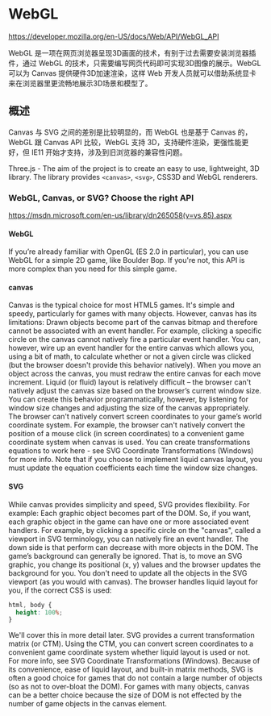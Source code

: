 # WebGL

https://developer.mozilla.org/en-US/docs/Web/API/WebGL_API

WebGL 是一项在网页浏览器呈现3D画面的技术，有别于过去需要安装浏览器插件，通过 WebGL 的技术，只需要编写网页代码即可实现3D图像的展示。WebGL 可以为 Canvas 提供硬件3D加速渲染，这样 Web 开发人员就可以借助系统显卡来在浏览器里更流畅地展示3D场景和模型了。

## 概述

Canvas 与 SVG 之间的差别是比较明显的，而 WebGL 也是基于 Canvas 的，WebGL 跟 Canvas API 比较，WebGL 支持 3D，支持硬件渲染，更强性能更好，但 IE11 开始才支持，涉及到旧浏览器的兼容性问题。

Three.js - The aim of the project is to create an easy to use, lightweight, 3D library. The library provides `<canvas>`, `<svg>`, CSS3D and WebGL renderers.

### WebGL, Canvas, or SVG? Choose the right API

https://msdn.microsoft.com/en-us/library/dn265058(v=vs.85).aspx

#### WebGL

If you’re already familiar with OpenGL (ES 2.0 in particular), you can use WebGL for a simple 2D game, like Boulder Bop. If you're not, this API is more complex than you need for this simple game.

#### canvas

Canvas is the typical choice for most HTML5 games. It's simple and speedy, particularly for games with many objects. However, canvas has its limitations:
Drawn objects become part of the canvas bitmap and therefore cannot be associated with an event handler. For example, clicking a specific circle on the canvas cannot natively fire a particular event handler. You can, however, wire up an event handler for the entire canvas which allows you, using a bit of math, to calculate whether or not a given circle was clicked (but the browser doesn't provide this behavior natively).
When you move an object across the canvas, you must redraw the entire canvas for each move increment.
Liquid (or fluid) layout is relatively difficult – the browser can't natively adjust the canvas size based on the browser’s current window size. You can create this behavior programmatically, however, by listening for window size changes and adjusting the size of the canvas appropriately.
The browser can't natively convert screen coordinates to your game’s world coordinate system. For example, the browser can't natively convert the position of a mouse click (in screen coordinates) to a convenient game coordinate system when canvas is used. You can create transformations equations to work here - see SVG Coordinate Transformations (Windows) for more info. Note that if you choose to implement liquid canvas layout, you must update the equation coefficients each time the window size changes.

#### SVG

While canvas provides simplicity and speed, SVG provides flexibility. For example:
Each graphic object becomes part of the DOM. So, if you want, each graphic object in the game can have one or more associated event handlers. For example, by clicking a specific circle on the "canvas", called a viewport in SVG terminology, you can natively fire an event handler. The down side is that perform can decrease with more objects in the DOM.
The game’s background can generally be ignored. That is, to move an SVG graphic, you change its positional (x, y) values and the browser updates the background for you. You don't need to update all the objects in the SVG viewport (as you would with canvas).
The browser handles liquid layout for you, if the correct CSS is used:

```css
html, body {
  height: 100%;
}
```

We'll cover this in more detail later.
SVG provides a current transformation matrix (or CTM). Using the CTM, you can convert screen coordinates to a convenient game coordinate system whether liquid layout is used or not. For more info, see SVG Coordinate Transformations (Windows).
Because of its convenience, ease of liquid layout, and built-in matrix methods, SVG is often a good choice for games that do not contain a large number of objects (so as not to over-bloat the DOM). For games with many objects, canvas can be a better choice because the size of DOM is not effected by the number of game objects in the canvas element. 














